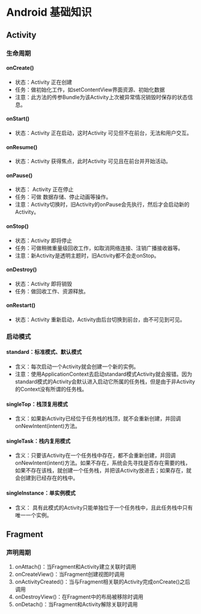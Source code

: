 # Android 基础知识

## Activity

### 生命周期

#### onCreate()

* 状态：Activity 正在创建
* 任务：做初始化工作，如setContentView界面资源、初始化数据
* 注意：此方法的传参Bundle为该Activity上次被异常情况销毁时保存的状态信息。

#### onStart()

* 状态：Activity 正在启动，这时Activity 可见但不在前台，无法和用户交互。

#### onResume()

* 状态：Activity 获得焦点，此时Activity 可见且在前台并开始活动。

#### onPause()

* 状态： Activity 正在停止
* 任务：可做 数据存储、停止动画等操作。
* 注意：Activity切换时，旧Activity的onPause会先执行，然后才会启动新的Activity。

#### onStop()

* 状态：Activity 即将停止
* 任务：可做稍微重量级回收工作，如取消网络连接、注销广播接收器等。
* 注意：新Activity是透明主题时，旧Activity都不会走onStop。

#### onDestroy()

* 状态：Activity 即将销毁
* 任务：做回收工作、资源释放。

#### onRestart()

* 状态：Activity 重新启动，Activity由后台切换到前台，由不可见到可见。

### 启动模式

#### standard：标准模式、默认模式

* 含义：每次启动一个Activity就会创建一个新的实例。
* 注意：使用ApplicationContext去启动standard模式Activity就会报错。因为standard模式的Activity会默认进入启动它所属的任务栈，但是由于非Activity的Context没有所谓的任务栈。

#### singleTop：栈顶复用模式

* 含义：如果新Activity已经位于任务栈的栈顶，就不会重新创建，并回调onNewIntent(intent)方法。

#### singleTask：栈内复用模式

* 含义：只要该Activity在一个任务栈中存在，都不会重新创建，并回调onNewIntent(intent)方法。如果不存在，系统会先寻找是否存在需要的栈，如果不存在该栈，就创建一个任务栈，并把该Activity放进去；如果存在，就会创建到已经存在的栈中。

#### singleInstance：单实例模式

* 含义： 具有此模式的Activity只能单独位于一个任务栈中，且此任务栈中只有唯一一个实例。

## Fragment

### 声明周期

1. onAttach()：当Fragment和Activity建立关联时调用
2. onCreateView()：当Fragment创建视图时调用
3. onActivityCreated()：当与Fragment相关联的Activity完成onCreate()之后调用
4. onDestroyView()：在Fragment中的布局被移除时调用
5. onDetach()：当Fragment和Activity解除关联时调用
